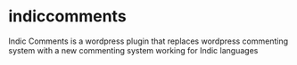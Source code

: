 indiccomments
=============

Indic Comments is a wordpress plugin that replaces wordpress commenting system with a new commenting system working for Indic languages